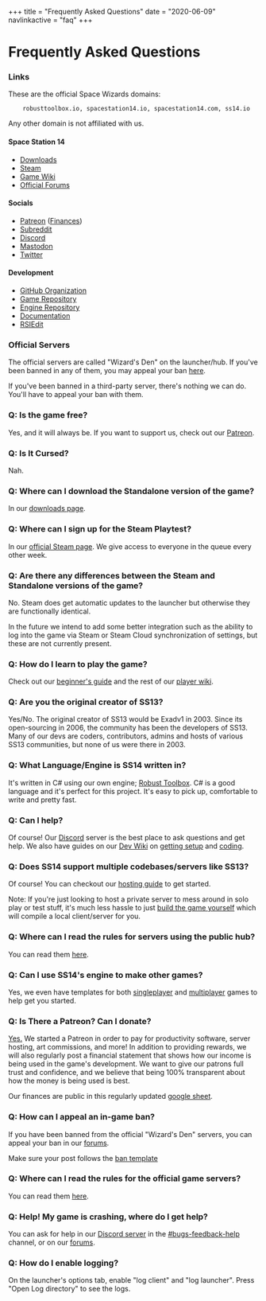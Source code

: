 +++
title = "Frequently Asked Questions"
date = "2020-06-09"
navlinkactive = "faq"
+++

# Frequently Asked Questions

### Links

These are the official Space Wizards domains:

		robusttoolbox.io, spacestation14.io, spacestation14.com, ss14.io

Any other domain is not affiliated with us.


#### Space Station 14
- [Downloads](/about/nightlies/)
- [Steam](https://store.steampowered.com/app/1255460/Space_Station_14/)
- [Game Wiki](https://wiki.ss14.io/)
- [Official Forums](https://forum.ss14.io)

#### Socials
- [Patreon](https://www.patreon.com/spacestation14) ([Finances](https://docs.google.com/spreadsheets/d/1iP3qOeTxrwN0DyeJvPndE7i1_nXeKL25j96wFIgYcU8))
- [Subreddit](https://reddit.com/r/ss14)
- [Discord](https://discord.ss14.io)
- [Mastodon](https://mastodon.gamedev.place/@spacestation14)
- [Twitter](https://twitter.com/space_station14)

#### Development
- [GitHub Organization](https://github.com/space-wizards)
- [Game Repository](https://github.com/space-wizards/space-station-14)
- [Engine Repository](https://github.com/space-wizards/RobustToolbox)
- [Documentation](https://docs.ss14.io)
- [RSIEdit](https://github.com/space-wizards/RSIEdit)

### Official Servers

The official servers are called "Wizard's Den" on the launcher/hub.
If you've been banned in any of them, you may appeal your ban [here](https://forum.spacestation14.io/index.php?/forum/4-ban-appeals/).

If you've been banned in a third-party server, there's nothing we can do.
You'll have to appeal your ban with them.

### Q: Is the game free?
Yes, and it will always be. If you want to support us, check out our [Patreon](https://www.patreon.com/spacestation14).

### Q: Is It Cursed?
Nah.

### Q: Where can I download the Standalone version of the game?
In our [downloads page](/about/nightlies/).

### Q: Where can I sign up for the Steam Playtest?
In our [official Steam page](https://store.steampowered.com/app/1255460/Space_Station_14/).
We give access to everyone in the queue every other week.

### Q: Are there any differences between the Steam and Standalone versions of the game?
No. Steam does get automatic updates to the launcher but otherwise they are functionally identical.

In the future we intend to add some better integration such as the ability to log into the game via Steam or Steam Cloud synchronization of settings, but these are not currently present.

### Q: How do I learn to play the game?
Check out our [beginner's guide](https://wiki.spacestation14.io/wiki/Getting_Started) and the rest of our [player wiki](https://wiki.ss14.io).

### Q: Are you the original creator of SS13?
Yes/No. The original creator of SS13 would be Exadv1 in 2003. Since its open-sourcing in 2006, the community has been the developers of SS13.
Many of our devs are coders, contributors, admins and hosts of various SS13 communities, but none of us were there in 2003.

### Q: What Language/Engine is SS14 written in?
It's written in C# using our own engine; [Robust Toolbox](https://github.com/space-wizards/RobustToolbox). C# is a good language and it's perfect for this project. It's easy to pick up, comfortable to write and pretty fast.

### Q: Can I help?
Of course! Our [Discord](http://discord.ss14.io/) server is the best place to ask questions and get help. We also have guides on our [Dev Wiki](https://docs.ss14.io) on [getting setup](https://docs.spacestation14.io/getting-started/dev-setup) and [coding](https://docs.spacestation14.io/getting-started/how-do-i-code).

### Q: Does SS14 support multiple codebases/servers like SS13?
Of course! You can checkout our [hosting guide](https://docs.spacestation14.io/en/getting-started/hosting) to get started.

Note: If you're just looking to host a private server to mess around in solo play or test stuff, it's much less hassle to just [build the game yourself](https://docs.spacestation14.io/en/getting-started/dev-setup) which will compile a local client/server for you.

### Q: Where can I read the rules for servers using the public hub?
You can read them [here](https://docs.spacestation14.io/hosting/hub-rules).

### Q: Can I use SS14's engine to make other games?
Yes, we even have templates for both [singleplayer](https://github.com/space-wizards/RobustToolboxTemplateSingleplayer) and [multiplayer](https://github.com/space-wizards/RobustToolboxTemplate) games to help get you started.

### Q: Is There a Patreon? Can I donate?
[Yes.](https://www.patreon.com/spacestation14) We started a Patreon in order to pay for productivity software, server hosting, art commissions, and more! In addition to providing rewards, we will also regularly post a financial statement that shows how our income is being used in the game's development. We want to give our patrons full trust and confidence, and we believe that being 100% transparent about how the money is being used is best.

Our finances are public in this regularly updated [google sheet](https://docs.google.com/spreadsheets/d/1_EIs2myVyatmbuPxkhwvgIGzQ543v4LewhbDivJdV_o/edit?usp=sharing).

### Q: How can I appeal an in-game ban?
If you have been banned from the official "Wizard's Den" servers, you can appeal your ban in our [forums](https://forum.spacestation14.io/index.php?/forum/4-ban-appeals/).

Make sure your post follows the [ban template](https://forum.spacestation14.io/index.php?/topic/50-ban-appeal-template-read-before-posting)

### Q: Where can I read the rules for the official game servers?
You can read them [here](https://wiki.spacestation14.io/wiki/Server_Rules).

### Q: Help! My game is crashing, where do I get help?
You can ask for help in our [Discord server](https://discord.ss14.io) in the [#bugs-feedback-help](https://discord.com/channels/310555209753690112/790656972801572905) channel, or on our [forums](https://forum.spacestation14.io/index.php?/forum/10-space-station-14/).

### Q: How do I enable logging?
On the launcher's options tab, enable "log client" and "log launcher". Press "Open Log directory" to see the logs.
